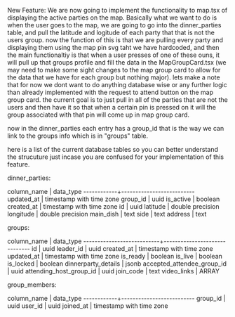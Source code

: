 New Feature: We are now going to implement the functionality to map.tsx of displaying the active parties on the map. Basically what we want to do is when the user goes to the map, we are going to go into the dinner_parties table, and pull the latitude and logitude of each party that that is not the users group. now the function of this is that we are pulling every party and displaying them using the map pin svg taht we have hardcoded, and then the main functionaltiy is that when a user presses of one of these ouns, it will pull up that groups profile and fill the data in the MapGroupCard.tsx (we may need to make some sight changes to the map group card to allow for the data that we have for each group but nothing major). lets make a note that for now we dont want to do anything database wise or any further logic than already implemented with the request to attend button on the map group card. the current goal is to just pull in all of the parties that are not the users and then have it so that when a certain pin is pressed on it will the group associated with that pin will come up in map group card. 

now in the dinner_parties each entry has a group_id that is the way we can link to the groups info which is in "groups" table.

here is a list of the current database tables so you can better understand the strucuture just incase you are confused for your implementation of this feature. 

dinner_parties: 

column_name | data_type
------------+--------------------------
updated_at  | timestamp with time zone
group_id    | uuid
is_active   | boolean
created_at  | timestamp with time zone
id          | uuid
latitude    | double precision
longitude   | double precision
main_dish   | text
side        | text
address     | text

groups: 

column_name                | data_type
---------------------------+------------------------------
id                         | uuid
leader_id                  | uuid
created_at                 | timestamp with time zone
updated_at                 | timestamp with time zone
is_ready                   | boolean
is_live                    | boolean
is_locked                  | boolean
dinnerparty_details        | jsonb
accepted_attendee_group_id | uuid
attending_host_group_id    | uuid
join_code                  | text
video_links                | ARRAY

group_members: 

column_name | data_type
------------+--------------------------
group_id    | uuid
user_id     | uuid
joined_at   | timestamp with time zone
